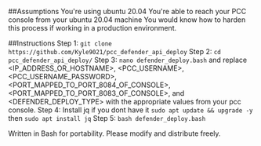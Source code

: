 ##Assumptions
You're using ubuntu 20.04
You're able to reach your PCC console from your ubuntu 20.04 machine
You would know how to harden this process if working in a production environment.

##Instructions
Step 1: `git clone https://github.com/Kyle9021/pcc_defender_api_deploy`
Step 2: `cd pcc_defender_api_deploy/`
Step 3: `nano defender_deploy.bash` and replace <IP_ADDRESS_OR_HOSTNAME>, <PCC_USERNAME>, <PCC_USERNAME_PASSWORD>, <PORT_MAPPED_TO_PORT_8084_OF_CONSOLE>, <PORT_MAPPED_TO_PORT_8083_OF_CONSOLE>, and <DEFENDER_DEPLOY_TYPE> with the appropriate values from your pcc console.
Step 4: Install jq if you dont have it `sudo apt update && upgrade -y` then `sudo apt install jq`
Step 5: `bash defender_deploy.bash`

Written in Bash for portability. Please modify and distribute freely.

